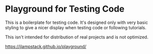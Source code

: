 # Playground for Testing Code

This is a boilerplate for testing code. It's designed only with very basic styling to give a nicer display when testing code or following tutorials. 

This isn't intended for distribution of real projects and is not optimized.

https://jlampstack.github.io/playground/